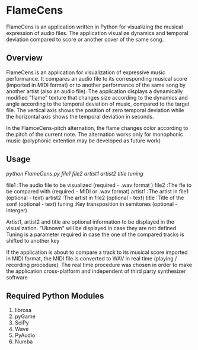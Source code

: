 # FlameCens



FlameCens is an application written in Python for visualizing the musical expression of audio files. The application visualize dynamics and temporal deviation compared to score or another cover of the same song.


## Overview
FlameCens is an application for visualization of expressive music performance. It compares an audio file to its corresponding musical score (imported in MIDI format) or to another performance of the same song by another artist (also an audio file). The application displays a dynamically modified "flame" texture that changes size according to the dynamics and angle according to the temporal deviation of music, compared to the target file. The vertical axis shows the position of zero temporal deviation while the horizontal axis shows the temporal deviation in seconds.

In the FlamceCens-pitch alternation, the flame changes color according to the pitch of the current note. The alternation works only for monophonic music (polyphonic extention may be developed as future work)


## Usage

*python FlameCens.py file1 file2 artist1 artist2 title tuning*

file1     :The audio file to be visualized (required - .wav format )
file2     :The fle to be compared with (required - MIDI or .wav format)
artist1   :The artist in file1 (optional - text)
artist2   :The artist in file2 (optional - text)
title     :Title of the sonf (optional - text)
tuning    :Key transposition in semitones (optional - interger)

Artist1, artist2 and title are optional information to be displayed in the visualization. "Uknown" will be displayed in case they are not defined
Tuning is a parameter required in case the one of the compared tracks is shifted to another key

If the application is about to compare a track to its musical score imported in MIDI format, the MIDI file is converted to WAV in real time (playing / recording procedure). The real time procedure was chosen in order to make the application cross-platform and independent of third party synthesizer software

## Required Python Modules
1)  librosa
2)  pyGame
3)  SciPy
4)  Wave
5)  PyAudio
6)  Numba

